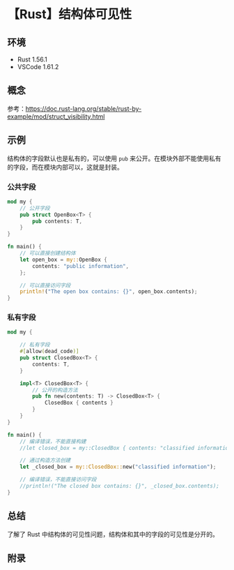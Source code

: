 # 【Rust】结构体可见性

## 环境

- Rust 1.56.1
- VSCode 1.61.2

## 概念

参考：<https://doc.rust-lang.org/stable/rust-by-example/mod/struct_visibility.html>  

## 示例

结构体的字段默认也是私有的，可以使用 `pub` 来公开。在模块外部不能使用私有的字段，而在模块内部可以，这就是封装。

### 公共字段

```rust
mod my {
    // 公开字段
    pub struct OpenBox<T> {
        pub contents: T,
    }
}

fn main() {
    // 可以直接创建结构体
    let open_box = my::OpenBox {
        contents: "public information",
    };

    // 可以直接访问字段
    println!("The open box contains: {}", open_box.contents);
}
```

### 私有字段

```rust
mod my {

    // 私有字段
    #[allow(dead_code)]
    pub struct ClosedBox<T> {
        contents: T,
    }

    impl<T> ClosedBox<T> {
        // 公开的构造方法
        pub fn new(contents: T) -> ClosedBox<T> {
            ClosedBox { contents }
        }
    }
}

fn main() {
    // 编译错误，不能直接构建
    //let closed_box = my::ClosedBox { contents: "classified information" };

    // 通过构造方法创建
    let _closed_box = my::ClosedBox::new("classified information");

    // 编译错误，不能直接访问字段
    //println!("The closed box contains: {}", _closed_box.contents);
}
```

## 总结

了解了 Rust 中结构体的可见性问题，结构体和其中的字段的可见性是分开的。

## 附录
